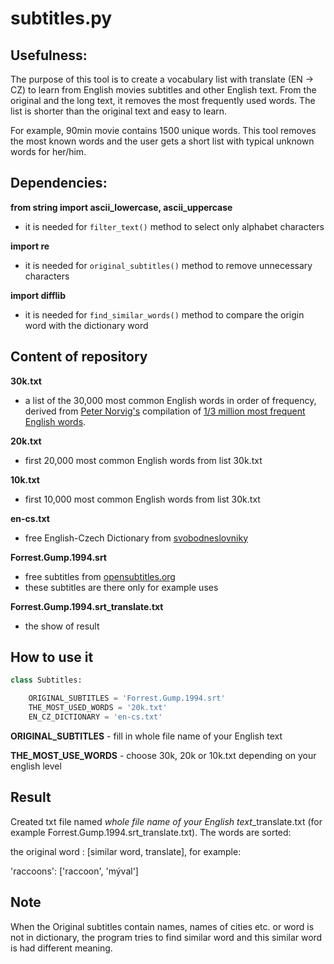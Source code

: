 # **subtitles.py**


## **Usefulness:**
The purpose of this tool is to create a vocabulary list with translate (EN -> CZ) to learn from English movies subtitles and other English text.
From the original and the long text, it removes the most frequently used words.
The list is shorter than the original text and easy to learn.

For example, 90min movie contains 1500 unique words. This tool removes the most known
words and the user gets a short list with typical unknown words for her/him.

## **Dependencies:**
**from string import ascii_lowercase, ascii_uppercase**
*   it is needed for `filter_text()` method to select only alphabet characters

**import re**
*   it is needed for `original_subtitles()` method to remove unnecessary characters

**import difflib**
*   it is needed for `find_similar_words()` method to compare the origin word with the dictionary word

## **Content of repository**
**30k.txt**
- a list of the 30,000 most common English words in order of frequency, derived from [Peter Norvig's](http://norvig.com/ngrams/) compilation of [1/3 million most frequent English words](http://norvig.com/ngrams/count_1w.txt).

**20k.txt**
- first 20,000 most common English words from list 30k.txt

**10k.txt**
- first 10,000 most common English words from list 30k.txt

**en-cs.txt**
- free English-Czech Dictionary from [svobodneslovniky](https://github.com/svobodneslovniky/svobodneslovniky)

**Forrest.Gump.1994.srt**
- free subtitles from [opensubtitles.org](https://www.opensubtitles.org/cs/search/sublanguageid-eng/idmovie-178)
- these subtitles are there only for example uses

**Forrest.Gump.1994.srt_translate.txt**
- the show of result

##  **How to use it**
```Python
class Subtitles:

    ORIGINAL_SUBTITLES = 'Forrest.Gump.1994.srt'
    THE_MOST_USED_WORDS = '20k.txt'
    EN_CZ_DICTIONARY = 'en-cs.txt'
```
**ORIGINAL_SUBTITLES** - fill in whole file name of your English text

**THE_MOST_USE_WORDS** - choose 30k, 20k or 10k.txt depending on your english level

## **Result**
Created txt file named *whole file name of your English text*_translate.txt (for example Forrest.Gump.1994.srt_translate.txt). The words are sorted:

the original word : [similar word, translate],
for example:

'raccoons': ['raccoon', 'mýval']

## **Note**
When the Original subtitles contain names, names of cities etc. or word is not in dictionary, the program tries to find similar word and this similar word is had different meaning.
